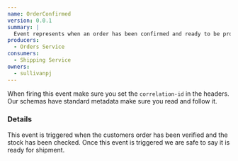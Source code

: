 ```yaml
---
name: OrderConfirmed
version: 0.0.1
summary: |
  Event represents when an order has been confirmed and ready to be processed (shipped for example)
producers:
  - Orders Service
consumers:
  - Shipping Service
owners:
  - sullivanpj
---
```


<Admonition>When firing this event make sure you set the `correlation-id` in the headers. Our schemas have standard metadata make sure you read and follow it.</Admonition>

### Details

This event is triggered when the customers order has been verified and the stock has been checked. Once this event is triggered we are safe to say it is ready for shipment.

<NodeGraph title="Consumer / Producer Diagram" />

<Schema />
